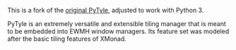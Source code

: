 This is a fork of the [original PyTyle](http://github.com/BurntSushi/pytyle1),
adjusted to work with Python 3.

PyTyle is an extremely versatile and extensible tiling manager that is meant
to be embedded into EWMH window managers. Its feature set was modeled after
the basic tiling features of XMonad.
